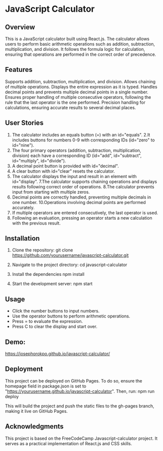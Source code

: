 # JavaScript Calculator

## Overview
This is a JavaScript calculator built using React.js. The calculator allows users to perform basic arithmetic operations such as addition, subtraction, multiplication, and division. It follows the formula logic for calculation, ensuring that operations are performed in the correct order of precedence.

## Features
Supports addition, subtraction, multiplication, and division.
Allows chaining of multiple operations.
Displays the entire expression as it is typed.
Handles decimal points and prevents multiple decimal points in a single number.
Ensures proper handling of multiple consecutive operators, following the rule that the last operator is the one performed.
Precision handling for calculations, ensuring accurate results to several decimal places.

## User Stories
1. The calculator includes an equals button (=) with an id="equals".
2.It includes buttons for numbers 0-9 with corresponding IDs (id="zero" to id="nine").
3. The four primary operators (addition, subtraction, multiplication, division) each have a corresponding ID (id="add", id="subtract", id="multiply", id="divide").
4. A decimal point button is provided with id="decimal".
5. A clear button with id="clear" resets the calculator.
6. The calculator displays the input and result in an element with id="display".
7.The calculator supports chaining operations and displays results following correct order of operations.
8.The calculator prevents input from starting with multiple zeros.
9. Decimal points are correctly handled, preventing multiple decimals in one number.
10.Operations involving decimal points are performed accurately.
11. If multiple operators are entered consecutively, the last operator is used.
12. Following an evaluation, pressing an operator starts a new calculation with the previous result.

## Installation
1. Clone the repository:
 git clone https://github.com/yourusername/javascript-calculator.git

2. Navigate to the project directory:
 cd javascript-calculator

3. Install the dependencies
 npm install

4. Start the development server:
 npm start

## Usage
- Click the number buttons to input numbers.
- Use the operator buttons to perform arithmetic operations.
- Press = to evaluate the expression.
- Press C to clear the display and start over.

## Demo:  
 https://josephorokpo.github.io/javascript-calculator/

## Deployment
This project can be deployed on GitHub Pages. To do so, ensure the homepage field in package.json is set to "https://yourusername.github.io/javascript-calculator". Then, run:
 npm run deploy

This will build the project and push the static files to the gh-pages branch, making it live on GitHub Pages.

## Acknowledgments
This project is based on the FreeCodeCamp Javascript-calculator project. It serves as a practical implementation of React.js and CSS skills.
